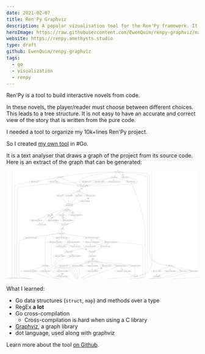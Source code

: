 ```yaml
---
date: 2021-02-07
title: Ren'Py Graphviz
description: A popular vizualisation tool for the Ren'Py framework. It generates a graph of the project from its source code.
heroImage: https://raw.githubusercontent.com/EwenQuim/renpy-graphviz/master/data/example-ingames.png
website: https://renpy.amethysts.studio
type: draft
github: EwenQuim/renpy-graphviz
tags:
  - go
  - visualization
  - renpy
---
```


Ren'Py is a tool to build interactive novels from code.

In these novels, the player/reader must choose between different choices. This leads to a tree structure. It is not easy to have an accurate and correct view of the story that is written from the pure code.

I needed a tool to organize my 10k+lines Ren'Py project.

So I created [my own tool](https://github.com/EwenQuim/renpy-graphviz) in #Go.

It is a text analyser that draws a graph of the project from its source code. Here is an extract of the graph that can be generated:

![Renpy Graph](https://raw.githubusercontent.com/EwenQuim/renpy-graphviz/master/data/CXVL_extract.png)

What I learned:

- Go data structures (`struct`, `map`) and methods over a type
- RegEx **a lot**
- Go cross-compilation
  - Cross-compilation is hard when using a C library
- [Graphviz](https://graphviz.org/), a graph library
- dot language, used along with graphviz

Learn more about the tool [on Github](https://github.com/EwenQuim/renpy-graphviz).
